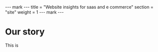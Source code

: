 --- mark ---
title = "Website insights for saas and e commerce"
section = "site"
weight = 1
--- mark ---


# Our story

This is